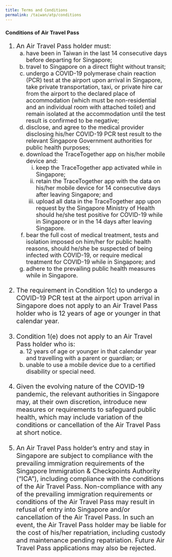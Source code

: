 ```yaml
---
title: Terms and Conditions
permalink: /taiwan/atp/conditions
---
```


### **Conditions of Air Travel Pass**

<ol style="font-size:20px;">
  <li style="font-size:20px; list-style-type:decimal;"> An Air Travel Pass holder must: 
     <ol style="font-size:18px; list-style-type:lower-alpha;">
  <li style="font-size:18px; list-style-type:lower-alpha;"> have been in Taiwan in the last 14 consecutive days before departing for Singapore;</li>
        <li style="font-size:18px; list-style-type:lower-alpha;"> travel to Singapore on a direct flight without transit;</li>
       <li style="font-size:18px; list-style-type:lower-alpha;"> undergo a COVID-19 polymerase chain reaction (PCR) test at the airport upon arrival in Singapore, take private transportation, taxi, or private hire car from the airport to the declared place of accommodation (which must be non-residential and an individual room with attached toilet) and remain isolated at the accommodation until the test result is confirmed to be negative;</li>
       <li style="font-size:18px; list-style-type:lower-alpha;"> disclose, and agree to the medical provider disclosing his/her COVID-19 PCR test result to the relevant Singapore Government authorities for public health purposes;</li>
       <li style="font-size:18px; list-style-type:lower-alpha;"> download the TraceTogether app on his/her mobile device and:
        <ol style="font-size:18px; list-style-type:lower-roman;">
          <li style="font-size:18px; list-style-type:lower-roman;">keep the TraceTogether app activated while in Singapore;</li>
           <li style="font-size:18px; list-style-type:lower-roman;">retain the TraceTogether app with the data on his/her mobile device for 14 consecutive days after leaving Singapore; and</li>
          <li style="font-size:18px; list-style-type:lower-roman;">upload all data in the TraceTogether app upon request by the Singapore Ministry of Health should he/she test positive for COVID-19 while in Singapore or in the 14 days after leaving Singapore.</li>
         </ol>
       </li>
        <li style="font-size:18px; list-style-type:lower-alpha;"> bear the full cost of medical treatment, tests and isolation imposed on him/her for public health reasons, should he/she be suspected of being infected with COVID-19, or require medical treatment for COVID-19 while in Singapore; and</li>
       <li style="font-size:18px; list-style-type:lower-alpha;"> adhere to the prevailing public health measures while in Singapore.</li>
     </ol>
  </li>
  <br/>
    <li style="font-size:20px; list-style-type:decimal;"> The requirement in Condition 1(c) to undergo a COVID-19 PCR test at the airport upon arrival in Singapore does not apply to an Air Travel Pass holder who is 12 years of age or younger in that calendar year. </li>
  <br/>
   <li style="font-size:20px; list-style-type:decimal;"> Condition 1(e) does not apply to an Air Travel Pass holder who is:
  <ol style="font-size:18px; list-style-type:lower-alpha;">
  <li style="font-size:18px; list-style-type:lower-alpha;">12 years of age or younger in that calendar year and travelling with a parent or guardian; or</li>
    <li style="font-size:18px; list-style-type:lower-alpha;">unable to use a mobile device due to a certified disability or special need.</li>
    </ol>
  </li>
  <br/>
  <li style="font-size:20px; list-style-type:decimal;"> Given the evolving nature of the COVID-19 pandemic, the relevant authorities in Singapore may, at their own discretion, introduce new measures or requirements to safeguard public health, which may include variation of the conditions or cancellation of the Air Travel Pass at short notice. </li><br/>
   <li style="font-size:20px; list-style-type:decimal;"> An Air Travel Pass holder’s entry and stay in Singapore are subject to compliance with the prevailing immigration requirements of the Singapore Immigration & Checkpoints Authority (“ICA”), including compliance with the conditions of the Air Travel Pass. Non-compliance with any of the prevailing immigration requirements or conditions of the Air Travel Pass may result in refusal of entry into Singapore and/or cancellation of the Air Travel Pass. In such an event, the Air Travel Pass holder may be liable for the cost of his/her repatriation, including custody and maintenance pending repatriation. Future Air Travel Pass applications may also be rejected. </li>  
</ol>


